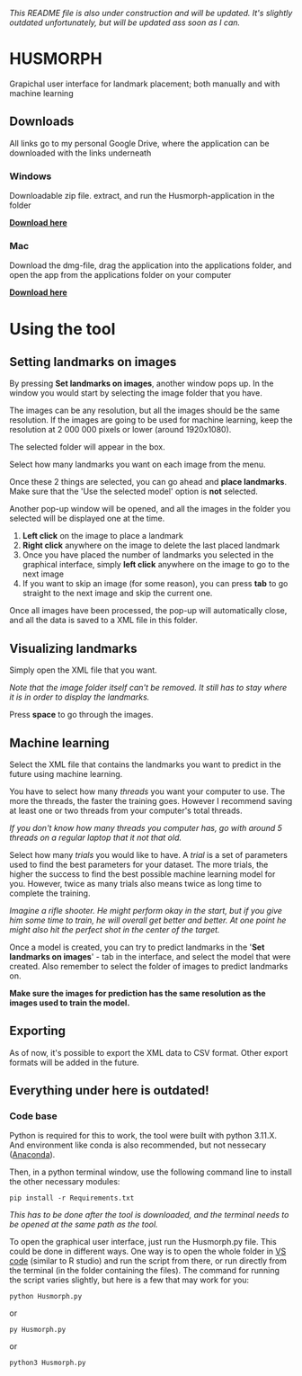 *This README file is also under construction and will be updated. It's slightly outdated unfortunately, but will be updated ass soon as I can.*

# HUSMORPH

Grapichal user interface for landmark placement; both manually and with machine learning

## Downloads

All links go to my personal Google Drive, where the application can be downloaded with the links underneath

### Windows

Downloadable zip file. extract, and run the Husmorph-application in the folder

**[Download here](https://drive.google.com/file/d/1x2jKShA6XEmhQ8qEhal-tT8Lezb_mlGt/view?usp=sharing)**

### Mac

Download the dmg-file, drag the application into the applications folder, and open the app from the applications folder on your computer

**[Download here](https://drive.google.com/file/d/1yvK3VLfriQuCP9vrRXdg7nFu8jgk0Bge/view?usp=sharing)**


# Using the tool


## Setting landmarks on images

By pressing **Set landmarks on images**, another window pops up. In the window you would start by selecting the image folder that you have.


The images can be any resolution, but all the images should be the same resolution. If the images are going to be used for machine learning, keep the resolution at 2 000 000 pixels or lower (around 1920x1080).

The selected folder will appear in the box.

Select how many landmarks you want on each image from the menu.

Once these 2 things are selected, you can go ahead and **place landmarks**. Make sure that the 'Use the selected model' option is **not** selected.

Another pop-up window will be opened, and all the images in the folder you selected will be displayed one at the time.

1. **Left click** on the image to place a landmark
2. **Right click** anywhere on the image to delete the last placed landmark
3. Once you have placed the number of landmarks you selected in the graphical interface, simply **left click** anywhere on the image to go to the next image
4. If you want to skip an image (for some reason), you can press **tab** to go straight to the next image and skip the current one.

Once all images have been processed, the pop-up will automatically close, and all the data is saved to a XML file in this folder.


## Visualizing landmarks

Simply open the XML file that you want.

*Note that the image folder itself can't be removed. It still has to stay where it is in order to display the landmarks.*

Press **space** to go through the images.

## Machine learning

Select the XML file that contains the landmarks you want to predict in the future using machine learning.

You have to select how many *threads* you want your computer to use. The more the threads, the faster the training goes. However I recommend saving at least one or two threads from your computer's total threads.

*If you don't know how many threads you computer has, go with around 5 threads on a regular laptop that it not that old.*

Select how many *trials* you would like to have. A *trial* is a set of parameters used to find the best parameters for your dataset. The more trials, the higher the success to find the best possible machine learning model for you. However, twice as many trials also means twice as long time to complete the training.

*Imagine a rifle shooter. He might perform okay in the start, but if you give him some time to train, he will overall get better and better. At one point he might also hit the perfect shot in the center of the target.*

Once a model is created, you can try to predict landmarks in the '**Set landmarks on images**' - tab in the interface, and select the model that were created. Also remember to select the folder of images to predict landmarks on.

**Make sure the images for prediction has the same resolution as the images used to train the model.**

## Exporting

As of now, it's possible to export the XML data to CSV format. Other export formats will be added in the future.


## Everything under here is outdated!


### Code base

Python is required for this to work, the tool were built with python 3.11.X. And environment like conda is also recommended, but not nessecary ([Anaconda](https://www.anaconda.com/download/success)).

Then, in a python terminal window, use the following command line to install the other necessary modules:

    pip install -r Requirements.txt

*This has to be done after the tool is downloaded, and the terminal needs to be opened at the same path as the tool.*

To open the graphical user interface, just run the Husmorph.py file. This could be done in different ways. One way is to open the whole folder in [VS code](https://code.visualstudio.com) (similar to R studio) and run the script from there, or run directly from the terminal (in the folder containing the files). The command for running the script varies slightly, but here is a few that may work for you:

    python Husmorph.py

or

    py Husmorph.py

or

    python3 Husmorph.py

